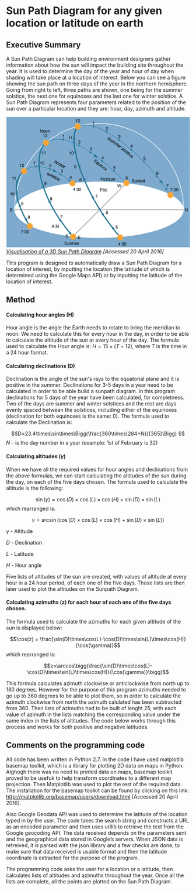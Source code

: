 # Sun Path Diagram for any given location or latitude on earth

## Executive Summary

A Sun Path Diagram can help building environment designers gather information about how the sun will impact the building site throughout the year. It is used to determine the day of the year and hour of day when shading will take place at a location of interest. Below you can see a figure showing the sun path on three days of the year in the northern hemisphere. Going from right to left, three paths are shown, one being for the summer solstice, the next one for equinoxes and the last one for winter solstice. A Sun Path Diagram represents four parameters related to the position of the sun over a particular location and they are: hour, day, azimuth and altitude. 

![](./sun_path_expl.gif)
*[Visualisation of a 3D Sun Path Diagram](http://friskykcollyer.blogspot.co.uk/2010/06/sun−path.html) \[Accessed 20 April 2016\]*

This program is designed to automatically draw a Sun Path Diagram for a location of interest, by inputting the location (the latitude of which is determined using the Google Maps API) or by inputting the latitude of the location of interest.

## Method

#### Calculating hour angles (H)
Hour angle is the angle the Earth needs to rotate to bring the meridian to noon. We need to calculate this for every hour in the day, in order to be able to calculate the altitude of the sun at every hour of the day.
The formula used to calculate the Hour angle is: $H = 15\times(T-12)$, where $T$ is the time in a 24 hour format.

#### Calculating declinations (D)
Declination is the angle of the sun's rays to the equatorial plane and it is positive in the summer. Declinations for 3-5 days in a year need to be calculated in order to be able build a sunpath diagram. In this program declinations for 5 days of the year have been calculated, for completness. Two of the days are summer and winter solstices and the rest are days evenly spaced between the solstices, including either of the equinoxes (declination for both equinoxes is the same: 0). The formula used to calculate the Declination is: 

$$D=23.4\times\sin\times\Bigg(\frac{360\times(284+N)}{365}\Bigg) $$
$N$ - is the day number in a year (example: 1st of February is 32)

#### Calculating altitudes ($\gamma$)
When we have all the required values for hour angles and declinations from the above formulas, we can start calculating the altitudes of the sun during the day, on each of the five days chosen. The formula used to calculate the altitude is the following:

$$\sin(\gamma)=\cos(D)\times\cos(L)\times\cos(H)+\sin(D)\times\sin(L)$$
which rearranged is:

$$\gamma = \arcsin(\cos(D)\times\cos(L)\times\cos(H)+\sin(D)\times\sin(L))$$

$\gamma$ - Altitude

$D$ - Declination

$L$ - Latitude

$H$ - Hour angle

Five lists of altitudes of the sun are created, with values of altitude at every hour in a 24 hour period, of each one of the five days. Those lists are then later used to plot the altitudes on the Sunpath Diagram.

#### Calculating azimuths (z) for each hour of each one of the five days chosen.
The formula used to calculate the azimuths for each given altitude of the sun is displayed below:

$$\cos(z) = \frac{\sin(D)\times\cos(L)-\cos(D)\times\sin(L)\times\cos(H)}{\cos(\gamma)}$$
which rearranged is:

$$z=\arccos\bigg(\frac{\sin(D)\times\cos(L)-\cos(D)\times\sin(L)\times\cos(H)}{\cos(\gamma)}\bigg)$$

This formula calculates azimuth clockwise or anticlockwise from north up to 180 degrees. However for the purpose of this program azimuths needed to go up to 360 degrees to be able to plot them, so in order to calculate the azimuth clockwise from north the azimuth calulated has been subtracted from 360. Then lists of azimuths had to be built of lenght 25, with each value of azimuth in the lists matching the corresponding value under the same index in the lists of altitudes. The code below works through this process and works for both positive and negative latitudes.

## Comments on the programming code
All code has been written in Python 2.7. In the code I have used matplotlib basemap toolkit, which is a library for plotting 2D data on maps in Python. Alghogh there was no need to printed data on maps, basemap toolkit proved to be usefuk to help transform coordinates to a different map projection. Then Matplotlib was used to plot the rest of the required data. The installation for the basemap toolkit can be found by clicking on this link: http://matplotlib.org/basemap/users/download.html \[Accessed 20 April 2016\].

Also Google Geodata API was used to determine the latitude of the location typed in by the user. The code takes the search string and constructs a URL as an encoded parameter and then uses urllib to retrieve the text from the Google geocoding API. The data received depends on the parameters sent and the geographical data stored in Google’s servers. When JSON data is retreived, it is parsed with the json library and a few checks are done, to make sure that data received is usable format and then the latitude coordinate is extracted for the purpose of the program.

The programming code asks the user for a location or a latitude, then calculates lists of altitudes and azimuths throughout the year. Once all the lists are complete, all the points are plotted on the Sun Path Diagram.
